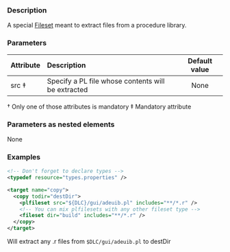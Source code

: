 ### Description

A special [Fileset](http://ant.apache.org/manual/Types/fileset.html) meant to extract files from a procedure library.

### Parameters

| **Attribute**| **Description**| **Default value**|
|:-------------|:---------------|:--------:|
|src ‡         |Specify a PL file whose contents will be extracted| None |

† Only one of those attributes is mandatory ‡ Mandatory attribute

### Parameters as nested elements

None

### Examples

```xml
<!-- Don't forget to declare types -->
<typedef resource="types.properties" />

<target name="copy">
  <copy todir="destDir">
    <plfileset src="${DLC}/gui/adeuib.pl" includes="**/*.r" />
    <!-- You can mix plfilesets with any other fileset type -->
    <fileset dir="build" includes="**/*.r" />
  </copy>
</target>
```
Will extract any .r files from `$DLC/gui/adeuib.pl` to destDir